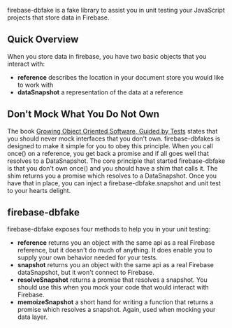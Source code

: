 firebase-dbfake is a fake library to assist you in unit testing your JavaScript projects that store data in Firebase.

## Quick Overview
When you store data in firebase, you have two basic objects that you interact with:
* **reference** describes the location in your document store you would like to work with
* **dataSnapshot** a representation of the data at a reference

## Don't Mock What You Do Not Own
The book [Growing Object Oriented Software, Guided by Tests](http://www.amazon.com/Growing-Object-Oriented-Software-Guided-Tests/dp/0321503627)
states that you should never mock interfaces that you don't own. firebase-dbfakes is designed to make it simple for
you to obey this principle.
When you call once() on a reference, you get back a promise and if all goes well that resolves to a DataSnapshot.
The core principle that started firebase-dbfake is that you don't own once() and you should have a shim that calls it.
The shim returns you a promise which resolves to a DataSnapshot. Once you have that in place, you can inject a
firebase-dbfake.snapshot and unit test to your hearts delight.

## firebase-dbfake
firebase-dbfake exposes four methods to help you in your unit testing:
* **reference** returns you an object with the same api as a real Firebase reference, but it doesn't do much of anything.
It does enable you to supply your own behavior needed for your tests.
* **snapshot** returns you an object with the same api as a real Firebase dataSnapshot, but it won't connect to Firebase.
* **resolveSnapshot** returns a promise that resolves a snapshot. You should use this when you mock your code that would
interact with Firebase.
* **memoizeSnapshot** a short hand for writing a function that returns a promise which resolves a snapshot. Again, used
when mocking your data layer.
